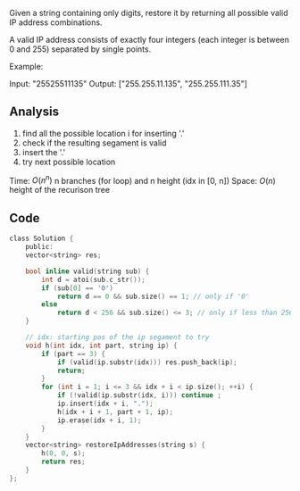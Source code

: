 Given a string containing only digits, restore it by returning all possible valid IP address combinations.

A valid IP address consists of exactly four integers (each integer is between 0 and 255) separated by single points.

Example:

Input: "25525511135"
Output: ["255.255.11.135", "255.255.111.35"]

## Analysis

1. find all the possible location i for inserting '.'
2. check if the resulting segament is valid
3. insert the '.'
4. try next possible location

Time: $O(n^n)$ n branches (for loop) and n height (idx in [0, n])
Space: $O(n)$ height of the recurison tree

## Code

```c
class Solution {
    public:
    vector<string> res;

    bool inline valid(string sub) {
        int d = atoi(sub.c_str());
        if (sub[0] == '0')
            return d == 0 && sub.size() == 1; // only if '0'
        else
            return d < 256 && sub.size() <= 3; // only if less than 256 and has a digits less than 3
    }

    // idx: starting pos of the ip segament to try
    void h(int idx, int part, string ip) {
        if (part == 3) {
            if (valid(ip.substr(idx))) res.push_back(ip);
            return;
        }
        for (int i = 1; i <= 3 && idx + i < ip.size(); ++i) {
            if (!valid(ip.substr(idx, i))) continue ;
            ip.insert(idx + i, ".");
            h(idx + i + 1, part + 1, ip);
            ip.erase(idx + i, 1);
        }
    }
    vector<string> restoreIpAddresses(string s) {
        h(0, 0, s);
        return res;
    }
};
```